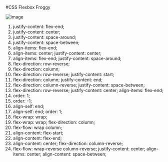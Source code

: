 #CSS Flexbox Froggy

![image](https://user-images.githubusercontent.com/56410444/143720332-7026ab90-52d2-40b9-8022-789f9c6407d1.png)

1. justify-content: flex-end;
2. justify-content: center;
3. justify-content: space-around;
4. justify-content: space-between;
5. align-items: flex-end;
6. align-items: center;
   justify-content: center;
7. align-items: flex-end;
   justify-content: space-around;
8. flex-direction: row-reverse;
9. flex-direction: column;
10. flex-direction: row-reverse;
    justify-content: start;
11. flex-direction: column;
    justify-content: end;
12. flex-direction: column-reverse;
    justify-content: space-between;
13. flex-direction: row-reverse;
    justify-content: center;
    align-items: flex-end;
14. order: 1;
15. order: -1;
16. align-self: end;
17. align-self: end;
    order: 1;
18. flex-wrap: wrap;
19. flex-wrap: wrap;
    flex-direction: column;
20. flex-flow: wrap column;
21. align-content: flex-start;
22. align-content: flex-end;
23. align-content: center;
    flex-direction: column-reverse;
24. flex-flow: wrap-reverse column-reverse;
    justify-content: center;
    align-items: center;
    align-content: space-between;
